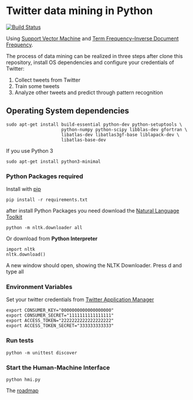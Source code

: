 Twitter data mining in Python
==============

[![Build Status](https://travis-ci.org/fernandopso/twitter-svm-tfidf.py.svg?branch=master)](https://travis-ci.org/fernandopso/twitter-svm-tfidf.py)

Using [Support Vector Machine](https://en.wikipedia.org/wiki/Support_vector_machine) and [Term Frequency–Inverse Document Frequency](https://en.wikipedia.org/wiki/Tf%E2%80%93idf).

The process of data mining can be realized in three steps after clone this repository, install OS dependencies and configure your credentials of Twitter:

  1. Collect tweets from Twitter
  2. Train some tweets
  3. Analyze other tweets and predict through pattern recognition

## Operating System dependencies

```
sudo apt-get install build-essential python-dev python-setuptools \
                     python-numpy python-scipy libblas-dev gfortran \
                     libatlas-dev libatlas3gf-base liblapack-dev \
                     libatlas-base-dev
```

If you use Python 3

```
sudo apt-get install python3-minimal
```


### Python Packages required

Install with [pip](https://pip.pypa.io/en/stable/)

```
pip install -r requirements.txt
```

after install Python Packages you need download the [Natural Language Toolkit](http://www.nltk.org/)

```
python -m nltk.downloader all
```

Or download from **Python Interpreter**

```
import nltk
nltk.download()
```

A new window should open, showing the NLTK Downloader. Press d and type all

### Environment Variables

Set your twitter credentials from [Twitter Application Manager](https://apps.twitter.com/)

```
export CONSUMER_KEY="0000000000000000000"
export CONSUMER_SECRET="1111111111111111"
export ACCESS_TOKEN="2222222222222222222"
export ACCESS_TOKEN_SECRET="333333333333"
```

### Run tests

```
python -m unittest discover
```

### Start the Human-Machine Interface

```
python hmi.py
```

The [roadmap](https://github.com/fernandopso/twitter-svm-tfidf.py/wiki/Roadmap)
